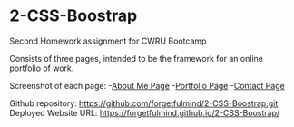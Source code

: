 # 2-CSS-Boostrap

Second Homework assignment for CWRU Bootcamp

Consists of three pages, intended to be the framework for an online portfolio of work. 

Screenshot of each page:
-[About Me Page](./assets/imgs/aboutMe.jpg)
-[Portfolio Page](./assets/imgs/portfolio.jpg)
-[Contact Page](./assets/imgs/contact.jpg)

Github repository: https://github.com/forgetfulmind/2-CSS-Boostrap.git
Deployed Website URL: https://forgetfulmind.github.io/2-CSS-Boostrap/